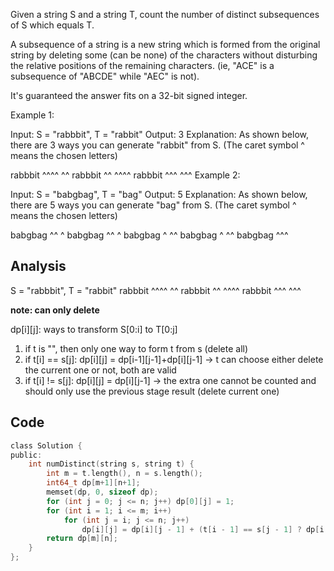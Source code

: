 Given a string S and a string T, count the number of distinct subsequences of S which equals T.

A subsequence of a string is a new string which is formed from the original string by deleting some (can be none) of the characters without disturbing the relative positions of the remaining characters. (ie, "ACE" is a subsequence of "ABCDE" while "AEC" is not).

It's guaranteed the answer fits on a 32-bit signed integer.

Example 1:

Input: S = "rabbbit", T = "rabbit"
Output: 3
Explanation:
As shown below, there are 3 ways you can generate "rabbit" from S.
(The caret symbol ^ means the chosen letters)

rabbbit
^^^^ ^^
rabbbit
^^ ^^^^
rabbbit
^^^ ^^^
Example 2:

Input: S = "babgbag", T = "bag"
Output: 5
Explanation:
As shown below, there are 5 ways you can generate "bag" from S.
(The caret symbol ^ means the chosen letters)

babgbag
^^ ^
babgbag
^^    ^
babgbag
^    ^^
babgbag
  ^  ^^
babgbag
    ^^^

## Analysis

S = "rabbbit", T = "rabbit"
rabbbit
^^^^ ^^
rabbbit
^^ ^^^^
rabbbit
^^^ ^^^

**note: can only delete**

dp[i][j]: ways to transform S[0:i] to T[0:j]

1. if t is "", then only one way to form t from s (delete all)
2. if t[i] == s[j]: dp[i][j] = dp[i-1][j-1]+dp[i][j-1] -> t can choose either delete the current one or not, both are valid
3. if t[i] != s[j]: dp[i][j] = dp[i][j-1] -> the extra one cannot be counted and should only use the previous stage result (delete current one)

## Code

```c
class Solution {
public:
    int numDistinct(string s, string t) {
        int m = t.length(), n = s.length();
        int64_t dp[m+1][n+1];
        memset(dp, 0, sizeof dp);
        for (int j = 0; j <= n; j++) dp[0][j] = 1;
        for (int i = 1; i <= m; i++)
            for (int j = i; j <= n; j++)
                dp[i][j] = dp[i][j - 1] + (t[i - 1] == s[j - 1] ? dp[i - 1][j - 1] : 0);
        return dp[m][n];
    }
}; 
```



